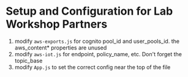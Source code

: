 # Setup and Configuration for Lab Workshop Partners

1. modify `aws-exports.js` for cognito pool_id and user_pools_id. the aws_content* properties are unused
2. modify `aws-iot.js` for endpoint, policy_name, etc. Don't forget the topic_base
3. modify `App.js` to set the correct config near the top of the file
